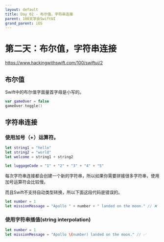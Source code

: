 ```yaml
---
layout: default
title: Day 02 - 布尔值，字符串连接
parent: 100天学会SwiftUI
grand_parent: iOS
---
```


# 第二天：布尔值，字符串连接

<https://www.hackingwithswift.com/100/swiftui/2>

## 布尔值

Swift中的布尔值字面量首字母是小写的。

```swift
var gameOver = false
gameOver.toggle()
```

## 字符串连接

### 使用加号（+）运算符。

```swift
let string1 = "hello"
let string2 = "world"
let welcome = string1 + string2

let luggageCode = "1" + "2" + "3" + "4" + "5"
```
每次字符串连接都会创建一个新的字符串，所以如果你需要拼接很多字符串，使用加号运算符会比较慢。

而且Swift不支持自动类型转换，所以下面这段代码是错误的。

```swift
let number = 1 
let missionMessage = "Apollo " + number + " landed on the moon." // ❌
```

### 使用字符串插值(string interpolation)

```swift
let number = 1 
let missionMessage = "Apollo \(number) landed on the moon." // ✅
```